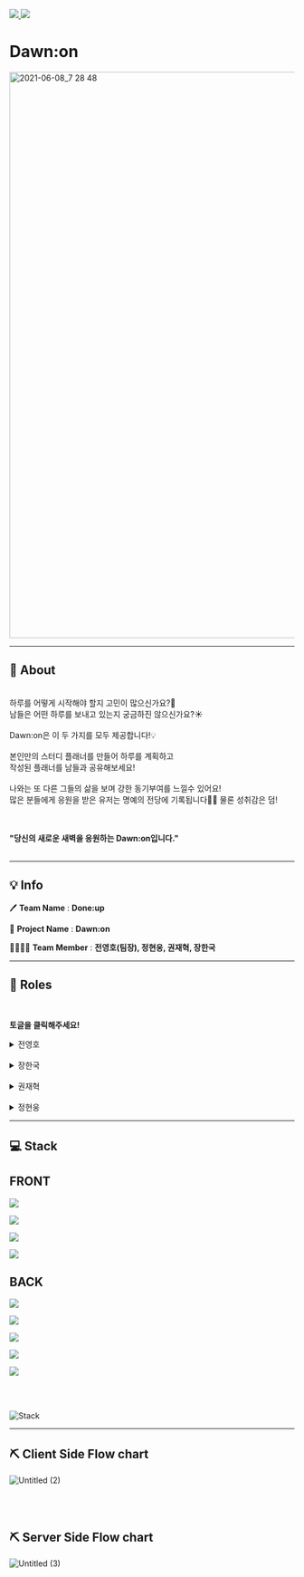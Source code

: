 <a href="https://dawn-on.club">![](https://img.shields.io/badge/PROJECT-Dawn:on-8085f1?style=for-the-badge) </a>
![](https://img.shields.io/badge/Team-Done:up-blue?style=for-the-badge)
# Dawn:on


<a href=https://dawn-on.club target="_blank"><img width="1000" alt="2021-06-08_7 28 48" src="https://user-images.githubusercontent.com/75114956/121127417-b42c0280-c864-11eb-8639-d13d72c5296d.png"></a>


*************

## 🔎 About

<br />
하루를 어떻게 시작해야 할지 고민이 많으신가요?🤔<br />
남들은 어떤 하루를 보내고 있는지 궁금하진 않으신가요?☀️<br />
<br />
Dawn:on은 이 두 가지를 모두 제공합니다!💡<br />
<br />
본인만의 스터디 플래너를 만들어 하루를 계획하고<br />
작성된 플래너를 남들과 공유해보세요! <br />
<br />
나와는 또 다른 그들의 삶을 보며 강한 동기부여를 느낄수 있어요!<br />
많은 분들에게 응원을 받은 유저는 명예의 전당에 기록됩니다👍🏻 물론 성취감은 덤!<br />
<br />
<br />

**"당신의 새로운 새벽을 응원하는 Dawn:on입니다."**
<br />
<br />

*************

## 💡 Info


🖊  **Team Name** : **Done:up**<br />

📙 **Project Name** : **Dawn:on**<br />

👨‍👨‍👧‍👧  **Team Member** : **전영호(팀장), 정현웅, 권재혁, 장한국** <br />


******

## 📌 Roles
<br />

**토글을 클릭해주세요!**

<details>
<summary>전영호</summary>

<ul>
   <br />
<a href=https://github.com/Hprogram target="_blank"><img src=https://img.shields.io/badge/github-Youngho--jeon-f7d000?style=for-the-badge&logo=GitHub/></a><br />
<img src=https://img.shields.io/badge/position-back--end-black?style=for-the-badge />

- Position: Team Leader, Back-End
- Stack: `Typescript`, `TypeORM`, `Node.js`,  `NestJS`, `MySql`,  `PassPort`, `JWT`
- Contributions
    - **Basic**
        - 아이디어 기획
        - 와이어 프레임 작성
        - 플로우차트 작성
        - WIKI
        - READ.ME
        - 스키마에 따른 관계 설정 및 엔티티 생성
    - **Post컨트롤러**
        - 인기순,최신순 & 직업,닉네임,태그별 검색[Get]
        - 좋아요[Get]
        - 포스팅[Get]
        - 개인피드[Get,Patch,Delete]
        - 모아보기피드[Get]
    - **Guard**
        - 로컬 로그인
        - 소셜 로그인:[구글,카카오]

</details>

<br/>

<details>
<summary>장한국</summary>

<ul>
   <br />
<a href=https://github.com/gookgookJ target="_blank"><img src=https://img.shields.io/badge/github-Hangook--jang-blue?style=for-the-badge&logo=GitHub/></a><br />
<img src=https://img.shields.io/badge/position-back--end-black?style=for-the-badge />

- Position: Team Member, Back-End
- Stack: `Typescript`, `TypeORM`, `Node.js`,  `NestJS`, `MySql`, `AWS` `PassPort` `JWT`
- Contributions
    - **Basic**
        - 아이디어 기획
        - 와이어 프레임 작성
        - 플로우차트 작성
        - WIKI
        - READ.ME
        - 스키마에 따른 관계 설정 및 엔티티 생성
    - **Auth컨트롤러**
        - 회원가입[Post]
        - 로그인[Post]
        - 소셜로그인[Get]
        - 로그아웃[Post]
        - 마이페이지[Get,Patch]
    - **Guard**
        - 로컬 로그인
        - 소셜 로그인:[구글,카카오]
    - **Deploy**
        - AWS[EC2,RDS,S3,Cloud Front,Route53,Certificate Manager]

</details>

<br/>

<details>
<summary>권재혁</summary>

<ul>
   <br />
<a href=https://github.com/allofhyuk target="_blank"><img src=https://img.shields.io/badge/github-JaeHyuk--gwon-2b3390?style=for-the-badge&logo=GitHub/></a><br />
<img src=https://img.shields.io/badge/position-front--end-blueviolet?style=for-the-badge />

- Position: Team Member, Front-End
- Stack: `Typescript`, ``, `` ``
- Contributions
- **Basic**
    - 아이디어 기획
    - 와이어 프레임 작성
    - 플로우차트 작성
    - WIKI
    - READ.ME
- Landing page
    - 전체 레이아웃 설계 및 디자인
    - 스크롤 애니메이션 구현
- Custom planner
    - Planner 제작 기능 구현
        - 전체 레이아웃 및 CSS 적용
        - 새로운 Todo카드 생성 기능 구현
        - 스티커 및 배경 컬러, 패턴 선택 기능 구현
        - 시간 선택에 따라 동적으로 Todo card 크기 변경
        - 업로드 시 서버 요청 구현
    - Planner 수정 기능 구현
    - 반응형 구현
- Myfeed
    - ExplorePost Viewer 컴포넌트 디자인
    - Mypost Viewer
        - 코멘트 수정 기능 구현
        - 스티커 및 Todo 카드 수정 기능 구현
        - 체크박스 서버 요청 구현
</details>

<br/>

<details>
<summary>정현웅</summary>

<ul>
   <br />
<a href=https://github.com/Jeong-HW target="_blank"><img src=https://img.shields.io/badge/github-Hyunwoog--Jeong-pink?style=for-the-badge&logo=GitHub/></a><br />
<img src=https://img.shields.io/badge/position-front--end-black?style=for-the-badge />

- Position: Team Member, Front-End
- Stack: `Typescript`, ``, `` ``
- Contributions
- **Basic**
    - 아이디어 기획
    - 와이어 프레임 작성
    - 플로우차트 작성
    - WIKI
    - READ.ME
- **Navigation bar**
    - 로그인 상태에 따른 조건부 랜더링
    - 로그인, 회원가입 모달창 디자인
    - 각 버튼에 따른 서버 요청
        - 회원가입
        - 로그인, 로그아웃
- **Landing Page**
    - 체험하기 기능
- **Main Feed**
    - 전체 페이지 레이아웃 및 CSS 적용
    - 서버로부터 받은 게시물 목록에 대한 데이터 랜더링
    - 조건에 따른 게시물 검색 및 정렬
    - 게시물 좋아요 기능
- **My Feed**
    - 전체 페이지 레이아웃 및 CSS 적용
    - 서버로부터 받은 게시물 목록에 대한 데이터 랜더링
    - 게시물 삭제 기능
    - 개인정보 수정 아이콘 클릭 시, 개인정보 수정 페이지 랜더링 및 개인정보 수정 기능
    - Todo card 체크 시, progress bar 실시간 변동
</details>
   
   

*************
   
## 💻 Stack
## FRONT
![](https://img.shields.io/badge/FRONT--end-Typescript-007ACC?style=for-the-badge&logo=TypeScript)
   
![](https://img.shields.io/badge/FRONT--end-React-61DAFB?style=for-the-badge&logo=React)
   
![](https://img.shields.io/badge/FRONT--end-React--hooks-61DAFB?style=for-the-badge&logo=React)
   
![](https://img.shields.io/badge/FRONT--end-Redux-7b40bd?style=for-the-badge&logo=Redux)
   
## BACK
![](https://img.shields.io/badge/BACK--end-Node.js-7cb700?style=for-the-badge&logo=node.js)
   
![](https://img.shields.io/badge/BACK--end-Nestjs-d7214e?style=for-the-badge&logo=nestjs)
   
![](https://img.shields.io/badge/BACK--end-Mysql-086289?style=for-the-badge&logo=mysql)
   
![](https://img.shields.io/badge/BACK--end-typeorm-f60d01?style=for-the-badge&logo=Typeorm)
   
![](https://img.shields.io/badge/BACK--end-AWS--deploy-f79400?style=for-the-badge&logo=amazon%20aws)
   
 <br/>
 <br/>

 ![Stack](https://user-images.githubusercontent.com/75114956/120984960-1c6fdb00-c7b6-11eb-80cf-5be9c0d68e5d.jpg)


 *************
 ## ⛏ Client Side Flow chart
 
![Untitled (2)](https://user-images.githubusercontent.com/75114956/120616942-9d686300-c494-11eb-94a1-cffb5b4eeb82.jpg)

<br />
<br />
   
 ## ⛏ Server Side Flow chart
   

![Untitled (3)](https://user-images.githubusercontent.com/75114956/120624269-7e210400-c49b-11eb-8cd1-2f9175e0eb99.jpg)



